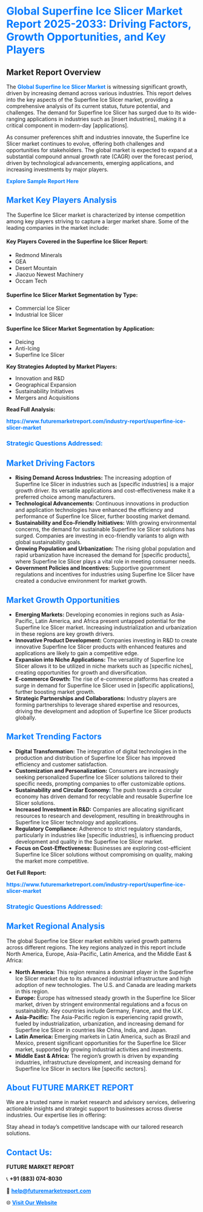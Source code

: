 <h1 style="color: #007BFF;">Global Superfine Ice Slicer Market Report 2025-2033: Driving Factors, Growth Opportunities, and Key Players</h1>

<section id="overview">
<h2>Market Report Overview</h2>
<p>The <a href="https://www.futuremarketreport.com/industry-report/superfine-ice-slicer-market" style="color: #007BFF; text-decoration: none;"><strong>Global Superfine Ice Slicer Market</strong></a> is witnessing significant growth, driven by increasing demand across various industries. This report delves into the key aspects of the Superfine Ice Slicer market, providing a comprehensive analysis of its current status, future potential, and challenges. The demand for Superfine Ice Slicer has surged due to its wide-ranging applications in industries such as [insert industries], making it a critical component in modern-day [applications].</p>
<p>As consumer preferences shift and industries innovate, the Superfine Ice Slicer market continues to evolve, offering both challenges and opportunities for stakeholders. The global market is expected to expand at a substantial compound annual growth rate (CAGR) over the forecast period, driven by technological advancements, emerging applications, and increasing investments by major players.</p>
</section>

<section id="overview">
<p><a href="https://www.futuremarketreport.com/request-sample/reportId=128817" style="color: #007BFF; text-decoration: none;"><strong>Explore Sample Report Here</strong></a></p>
</section>

<section id="key-players">
<h2 style="color: #007BFF;">Market Key Players Analysis</h2>
<p>The Superfine Ice Slicer market is characterized by intense competition among key players striving to capture a larger market share. Some of the leading companies in the market include:</p>
<h4>Key Players Covered in the Superfine Ice Slicer Report:</h4>
<ul><li>Redmond Minerals</li><li>GEA</li><li>Desert Mountain</li><li>Jiaozuo Newest Machinery</li><li>Occam Tech</li></ul>
<h4>Superfine Ice Slicer Market Segmentation by Type:</h4>
<ul><li>Commercial Ice Slicer</li><li>Industrial Ice Slicer</li></ul>

<h4>Superfine Ice Slicer Market Segmentation by Application:</h4>
<ul><li>Deicing</li><li>Anti-Icing</li><li>Superfine Ice Slicer</li></ul>
<p><strong>Key Strategies Adopted by Market Players:</strong></p>
<ul>
<li>Innovation and R&D</li>
<li>Geographical Expansion</li>
<li>Sustainability Initiatives</li>
<li>Mergers and Acquisitions</li>
</ul>
</section>

<section>
<p><strong>Read Full Analysis: </strong></p><a href="https://www.futuremarketreport.com/industry-report/superfine-ice-slicer-market" style="color: #007BFF; text-decoration: none;"><strong>https://www.futuremarketreport.com/industry-report/superfine-ice-slicer-market</strong></a>
<h3 style="color: #007BFF;">Strategic Questions Addressed:</h3>
</section>

<section id="driving-factors">
<h2 style="color: #007BFF;">Market Driving Factors</h2>
<ul>
<li><strong>Rising Demand Across Industries:</strong> The increasing adoption of Superfine Ice Slicer in industries such as [specific industries] is a major growth driver. Its versatile applications and cost-effectiveness make it a preferred choice among manufacturers.</li>
<li><strong>Technological Advancements:</strong> Continuous innovations in production and application technologies have enhanced the efficiency and performance of Superfine Ice Slicer, further boosting market demand.</li>
<li><strong>Sustainability and Eco-Friendly Initiatives:</strong> With growing environmental concerns, the demand for sustainable Superfine Ice Slicer solutions has surged. Companies are investing in eco-friendly variants to align with global sustainability goals.</li>
<li><strong>Growing Population and Urbanization:</strong> The rising global population and rapid urbanization have increased the demand for [specific products], where Superfine Ice Slicer plays a vital role in meeting consumer needs.</li>
<li><strong>Government Policies and Incentives:</strong> Supportive government regulations and incentives for industries using Superfine Ice Slicer have created a conducive environment for market growth.</li>
</ul>
</section>

<section id="growth-opportunities">
<h2 style="color: #007BFF;">Market Growth Opportunities</h2>
<ul>
<li><strong>Emerging Markets:</strong> Developing economies in regions such as Asia-Pacific, Latin America, and Africa present untapped potential for the Superfine Ice Slicer market. Increasing industrialization and urbanization in these regions are key growth drivers.</li>
<li><strong>Innovative Product Development:</strong> Companies investing in R&D to create innovative Superfine Ice Slicer products with enhanced features and applications are likely to gain a competitive edge.</li>
<li><strong>Expansion into Niche Applications:</strong> The versatility of Superfine Ice Slicer allows it to be utilized in niche markets such as [specific niches], creating opportunities for growth and diversification.</li>
<li><strong>E-commerce Growth:</strong> The rise of e-commerce platforms has created a surge in demand for Superfine Ice Slicer used in [specific applications], further boosting market growth.</li>
<li><strong>Strategic Partnerships and Collaborations:</strong> Industry players are forming partnerships to leverage shared expertise and resources, driving the development and adoption of Superfine Ice Slicer products globally.</li>
</ul>
</section>

<section id="trending-factors">
<h2 style="color: #007BFF;">Market Trending Factors</h2>
<ul>
<li><strong>Digital Transformation:</strong> The integration of digital technologies in the production and distribution of Superfine Ice Slicer has improved efficiency and customer satisfaction.</li>
<li><strong>Customization and Personalization:</strong> Consumers are increasingly seeking personalized Superfine Ice Slicer solutions tailored to their specific needs, prompting companies to offer customizable options.</li>
<li><strong>Sustainability and Circular Economy:</strong> The push towards a circular economy has driven demand for recyclable and reusable Superfine Ice Slicer solutions.</li>
<li><strong>Increased Investment in R&D:</strong> Companies are allocating significant resources to research and development, resulting in breakthroughs in Superfine Ice Slicer technology and applications.</li>
<li><strong>Regulatory Compliance:</strong> Adherence to strict regulatory standards, particularly in industries like [specific industries], is influencing product development and quality in the Superfine Ice Slicer market.</li>
<li><strong>Focus on Cost-Effectiveness:</strong> Businesses are exploring cost-efficient Superfine Ice Slicer solutions without compromising on quality, making the market more competitive.</li>
</ul>
</section>

<section>
<p><strong>Get Full Report: </strong></p><a href="https://www.futuremarketreport.com/industry-report/superfine-ice-slicer-market" style="color: #007BFF; text-decoration: none;"><strong>https://www.futuremarketreport.com/industry-report/superfine-ice-slicer-market</strong></a>
<h3 style="color: #007BFF;">Strategic Questions Addressed:</h3>
</section>


<section id="regional-analysis">
<h2 style="color: #007BFF;">Market Regional Analysis</h2>
<p>The global Superfine Ice Slicer market exhibits varied growth patterns across different regions. The key regions analyzed in this report include North America, Europe, Asia-Pacific, Latin America, and the Middle East & Africa:</p>
<ul>
<li><strong>North America:</strong> This region remains a dominant player in the Superfine Ice Slicer market due to its advanced industrial infrastructure and high adoption of new technologies. The U.S. and Canada are leading markets in this region.</li>
<li><strong>Europe:</strong> Europe has witnessed steady growth in the Superfine Ice Slicer market, driven by stringent environmental regulations and a focus on sustainability. Key countries include Germany, France, and the U.K.</li>
<li><strong>Asia-Pacific:</strong> The Asia-Pacific region is experiencing rapid growth, fueled by industrialization, urbanization, and increasing demand for Superfine Ice Slicer in countries like China, India, and Japan.</li>
<li><strong>Latin America:</strong> Emerging markets in Latin America, such as Brazil and Mexico, present significant opportunities for the Superfine Ice Slicer market, supported by growing industrial activities and investments.</li>
<li><strong>Middle East & Africa:</strong> The region’s growth is driven by expanding industries, infrastructure development, and increasing demand for Superfine Ice Slicer in sectors like [specific sectors].</li>
</ul>
</section>

<footer>
<h2 style="color: #007BFF;">About FUTURE MARKET REPORT</h2>
<p>We are a trusted name in market research and advisory services, delivering actionable insights and strategic support to businesses across diverse industries. Our expertise lies in offering:</p>

<p>Stay ahead in today’s competitive landscape with our tailored research solutions.</p>

<h2 style="color: #007BFF;">Contact Us:</h2>
<p><strong>FUTURE MARKET REPORT</strong></p>
<p>📞 <strong>+91 (883) 074-8030</strong></p>
<p>📧 <strong><a href="mailto:help@futuremarketreport.com" style="color: #007BFF;">help@futuremarketreport.com</a></strong></p>
<p>🌐 <strong><a href="https://www.futuremarketreport.com/" style="color: #007BFF;">Visit Our Website</a></strong></p>
</footer>